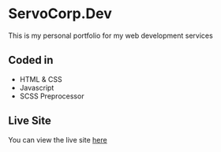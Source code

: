 
# ServoCorp.Dev

This is my personal portfolio for my web development services


## Coded in

- HTML & CSS
- Javascript
- SCSS Preprocessor


## Live Site

You can view the live site [here](https://servocorp.dev)

